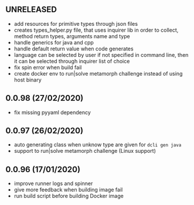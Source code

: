 
## UNRELEASED
* add resources for primitive types through json files
* creates types_helper.py file, that uses inquirer lib in order to collect, method return types, arguments name and type
* handle generics for java and cpp
* handle default return value when code generates
* language can be selected by user if not specified in command line, then it can be selected through inquirer list of choice
* fix spin error when build fail
* create docker env to run|solve metamorph challenge instead of using host binary

## 0.0.98 (27/02/2020)
* fix missing pyyaml dependency

## 0.0.97 (26/02/2020)
* auto generating class when unknow type are given for `dcli gen java`
* support to run|solve metamorph challenge (Linux support)

## 0.0.96 (17/01/2020)
* improve runner logs and spinner
* give more feedback when building image fail
* run build script before building Docker image
